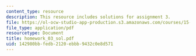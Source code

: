 ```yaml
---
content_type: resource
description: This resource includes solutions for assignment 3.
file: https://ol-ocw-studio-app-production.s3.amazonaws.com/courses/15-010-economic-analysis-for-business-decisions-fall-2004/142980bbfedb2120ebbb9432c0e8d571_homework_03_sol.pdf
file_type: application/pdf
resourcetype: Document
title: homework_03_sol.pdf
uid: 142980bb-fedb-2120-ebbb-9432c0e8d571
---
```

